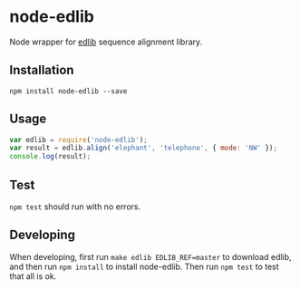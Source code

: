 # node-edlib

Node wrapper for [edlib](https://github.com/Martinsos/edlib) sequence alignment library.

## Installation
`npm install node-edlib --save`

## Usage
```javascript
var edlib = require('node-edlib');
var result = edlib.align('elephant', 'telephone', { mode: 'NW' });
console.log(result);
```

## Test
`npm test` should run with no errors.

## Developing
When developing, first run `make edlib EDLIB_REF=master` to download edlib, and then run `npm install` to install node-edlib.
Then run `npm test` to test that all is ok.

